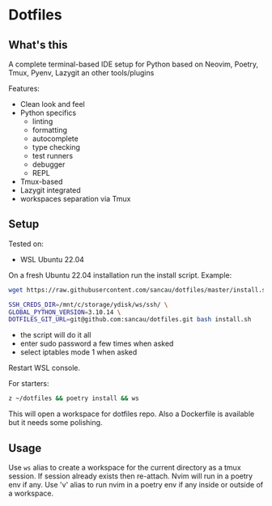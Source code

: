 # Dotfiles

## What's this

A complete terminal-based IDE setup for Python based on Neovim, Poetry, Tmux, Pyenv, Lazygit an other tools/plugins

Features:

- Clean look and feel
- Python specifics
    - linting
    - formatting
    - autocomplete
    - type checking
    - test runners
    - debugger
    - REPL
- Tmux-based
- Lazygit integrated
- workspaces separation via Tmux

## Setup

Tested on:

- WSL Ubuntu 22.04

On a fresh Ubuntu 22.04 installation run the install script. Example:

```bash
wget https://raw.githubusercontent.com/sancau/dotfiles/master/install.sh
```

```bash
SSH_CREDS_DIR=/mnt/c/storage/ydisk/ws/ssh/ \
GLOBAL_PYTHON_VERSION=3.10.14 \
DOTFILES_GIT_URL=git@github.com:sancau/dotfiles.git bash install.sh
```

- the script will do it all
- enter sudo password a few times when asked
- select iptables mode 1 when asked

Restart WSL console.

For starters:

```bash
z ~/dotfiles && poetry install && ws
```
This will open a workspace for dotfiles repo.
Also a Dockerfile is available but it needs some polishing.

## Usage

Use `ws` alias to create a workspace for the current directory as a tmux session. If session already exists then re-attach.
Nvim will run in a poetry env if any. 
Use 'v' alias to run nvim in a poetry env if any inside or outside of a workspace.

